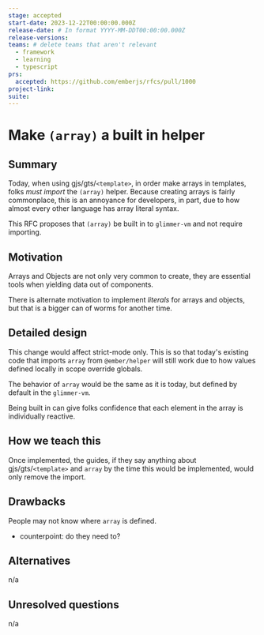 ```yaml
---
stage: accepted
start-date: 2023-12-22T00:00:00.000Z
release-date: # In format YYYY-MM-DDT00:00:00.000Z
release-versions:
teams: # delete teams that aren't relevant
  - framework
  - learning
  - typescript
prs:
  accepted: https://github.com/emberjs/rfcs/pull/1000
project-link:
suite: 
---
```


<!--- 
Directions for above: 

stage: Leave as is
start-date: Fill in with today's date, 2032-12-01T00:00:00.000Z
release-date: Leave as is
release-versions: Leave as is
teams: Include only the [team(s)](README.md#relevant-teams) for which this RFC applies
prs:
  accepted: Fill this in with the URL for the Proposal RFC PR
project-link: Leave as is
suite: Leave as is
-->

# Make `(array)` a built in helper 

## Summary

Today, when using gjs/gts/`<template>`, in order make arrays in templates, folks _must import_ the `(array)` helper.
Because creating arrays is fairly commonplace, this is an annoyance for developers, in part, due to how almost every other language has array literal syntax.

This RFC proposes that `(array)` be built in to `glimmer-vm` and not require importing.

## Motivation

Arrays and Objects are not only very common to create, they are essential tools when yielding data out of components.

There is alternate motivation to implement _literals_ for arrays and objects, but that is a bigger can of worms for another time.

## Detailed design

This change would affect strict-mode only. This is so that today's existing code that imports `array` from `@ember/helper` will still work due to how values defined locally in scope override globals.

The behavior of `array` would be the same as it is today, but defined by default in the `glimmer-vm`.

Being built in can give folks confidence that each element in the array is individually reactive.

## How we teach this

Once implemented, the guides, if they say anything about gjs/gts/`<template>` and `array` by the time this would be implemented, would only remove the import.

## Drawbacks

People may not know where `array` is defined.
- counterpoint: do they need to?

## Alternatives

n/a

## Unresolved questions

n/a
